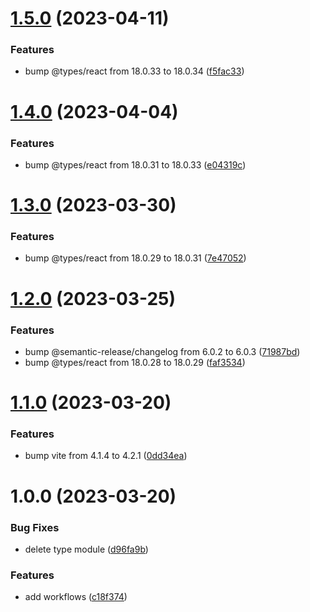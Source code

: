 # [1.5.0](https://github.com/Abdel-Monaam-Aouini/cra-js-to-vite/compare/v1.4.0...v1.5.0) (2023-04-11)


### Features

* bump @types/react from 18.0.33 to 18.0.34 ([f5fac33](https://github.com/Abdel-Monaam-Aouini/cra-js-to-vite/commit/f5fac336c95fe7b6c56c1554c4bf8960469f69ea))

# [1.4.0](https://github.com/Abdel-Monaam-Aouini/cra-js-to-vite/compare/v1.3.0...v1.4.0) (2023-04-04)


### Features

* bump @types/react from 18.0.31 to 18.0.33 ([e04319c](https://github.com/Abdel-Monaam-Aouini/cra-js-to-vite/commit/e04319c16d99a0ca5a373430e1ae29c6a4563af6))

# [1.3.0](https://github.com/Abdel-Monaam-Aouini/cra-js-to-vite/compare/v1.2.0...v1.3.0) (2023-03-30)


### Features

* bump @types/react from 18.0.29 to 18.0.31 ([7e47052](https://github.com/Abdel-Monaam-Aouini/cra-js-to-vite/commit/7e47052ee3c60f3c75240e4be2791d967b2313aa))

# [1.2.0](https://github.com/Abdel-Monaam-Aouini/cra-js-to-vite/compare/v1.1.0...v1.2.0) (2023-03-25)


### Features

* bump @semantic-release/changelog from 6.0.2 to 6.0.3 ([71987bd](https://github.com/Abdel-Monaam-Aouini/cra-js-to-vite/commit/71987bd17855bc8701ac26b9ce21560f3bc08a04))
* bump @types/react from 18.0.28 to 18.0.29 ([faf3534](https://github.com/Abdel-Monaam-Aouini/cra-js-to-vite/commit/faf3534827a077ae12ae1f4e0c1ab1fdb47f0bb9))

# [1.1.0](https://github.com/Abdel-Monaam-Aouini/cra-js-to-vite/compare/v1.0.0...v1.1.0) (2023-03-20)


### Features

* bump vite from 4.1.4 to 4.2.1 ([0dd34ea](https://github.com/Abdel-Monaam-Aouini/cra-js-to-vite/commit/0dd34ea73fc873340a8f40162d5d174e7fa98384))

# 1.0.0 (2023-03-20)


### Bug Fixes

*  delete type module ([d96fa9b](https://github.com/Abdel-Monaam-Aouini/cra-js-to-vite/commit/d96fa9b2e6806bb52755a1961fd6e9e5390434ee))


### Features

* add workflows ([c18f374](https://github.com/Abdel-Monaam-Aouini/cra-js-to-vite/commit/c18f374bd5ec9715bc6f31456690c7ed43216534))
